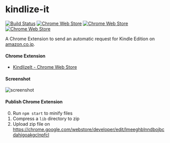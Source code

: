 kindlize-it
===

[![Build Status](https://travis-ci.org/ymkjp/kindlize-it.svg?branch=master)](https://travis-ci.org/ymkjp/kindlize-it)
[![Chrome Web Store](https://img.shields.io/chrome-web-store/rating/lmeeghblnndbojbcdahjgoakgclnpfcl.svg?maxAge=2592000)](https://chrome.google.com/webstore/detail/kindlizeit/lmeeghblnndbojbcdahjgoakgclnpfcl)
[![Chrome Web Store](https://img.shields.io/chrome-web-store/d/lmeeghblnndbojbcdahjgoakgclnpfcl.svg?maxAge=2592000)](https://chrome.google.com/webstore/detail/kindlizeit/lmeeghblnndbojbcdahjgoakgclnpfcl)
[![Chrome Web Store](https://img.shields.io/chrome-web-store/v/lmeeghblnndbojbcdahjgoakgclnpfcl.svg?maxAge=2592000)](https://chrome.google.com/webstore/detail/kindlizeit/lmeeghblnndbojbcdahjgoakgclnpfcl)

A Chrome Extension to send an automatic request for Kindle Edition on [amazon.co.jp](https://amazon.co.jp/).


#### Chrome Extension

* [KindlizeIt \- Chrome Web Store](https://chrome.google.com/webstore/detail/kindlizeit/lmeeghblnndbojbcdahjgoakgclnpfcl)

#### Screenshot

![screenshot](https://i.gyazo.com/86ea33db83c24666043a55ffcb77e62d.png)


#### Publish Chrome Extension

0. Run `npm start` to minify files
0. Compress a `lib` directory to zip
0. Upload zip file on https://chrome.google.com/webstore/developer/edit/lmeeghblnndbojbcdahjgoakgclnpfcl
